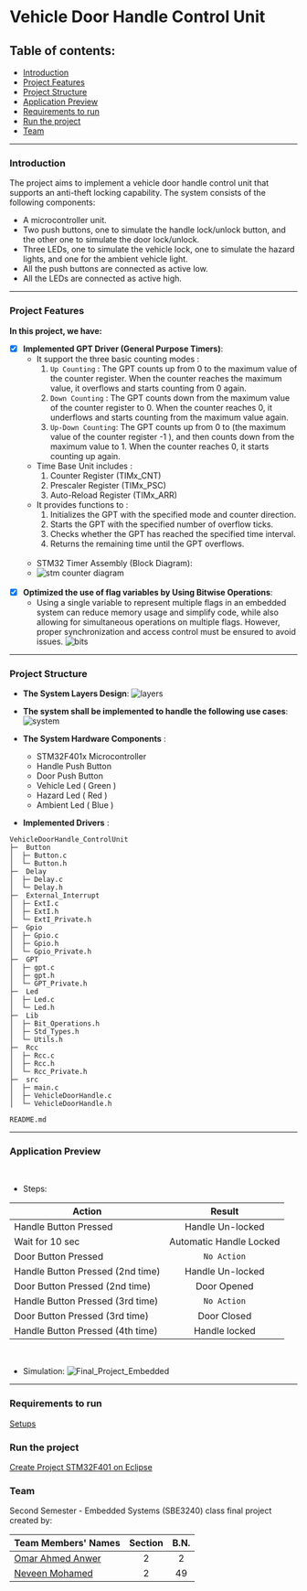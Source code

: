 # Vehicle Door Handle Control Unit

## Table of contents:
- [Introduction](#introduction)
- [Project Features](#project-features)
- [Project Structure](#project-structure)
- [Application Preview](#Application-preview)
- [Requirements to run](#Requirements-to-run)
- [Run the project](#Run-the-project)
- [Team]()

***
### Introduction

The project aims to implement a vehicle door handle control unit that supports an anti-theft locking capability. The system consists 
of the following components:
   - A microcontroller unit.
   - Two push buttons, one to simulate the handle lock/unlock button, and the other one to simulate the door lock/unlock. 
   - Three LEDs, one to simulate the vehicle lock, one to simulate the hazard lights, and one for the ambient vehicle light.
   - All the push buttons are connected as active low.
   - All the LEDs are connected as active high.
     
***
### Project Features

**In this project, we have:**
- [x] **Implemented GPT Driver (General Purpose Timers)**:
  - It support the three basic counting modes :
      1. `Up Counting`     : The GPT counts up from 0 to the maximum value of the counter register. When the counter reaches the 
                              maximum value, it overflows and starts counting from 0 again.
      2. `Down Counting`   : The GPT counts down from the maximum value of the counter register to 0. When the counter reaches 0, it 
                              underflows and starts counting from the maximum value again. 
      3. `Up-Down Counting`: The GPT counts up from 0 to (the maximum value of the counter register -1 ), and then counts down from the maximum 
                              value to 1. When the counter reaches 0, it starts counting up again.
         <br>
   - Time Base Unit includes :
      1.  Counter Register (TIMx_CNT)
      2.  Prescaler Register (TIMx_PSC)
      3.  Auto-Reload Register (TIMx_ARR)
         <br>
   - It provides functions to :
      1.  Initializes the GPT with the specified mode and counter direction.
      2.  Starts the GPT with the specified number of overflow ticks.
      3.  Checks whether the GPT has reached the specified time interval.
      4.  Returns the remaining time until the GPT overflows.
      <br> 
   - STM32 Timer Assembly (Block Diagram):
   - ![stm counter diagram](https://github.com/omaranwar21/Vehicle-door-handle-CU/assets/94166833/552de5cc-d0df-48bc-8ce3-130a76971bfc)
   <br>
- [x] **Optimized the use of flag variables by Using Bitwise Operations**:
  - Using a single variable to represent multiple flags in an embedded system can reduce memory usage and simplify code, while also allowing for 
    simultaneous operations on multiple flags. However, proper synchronization and access control must be ensured to avoid issues.
  ![bits](https://github.com/omaranwar21/Vehicle-door-handle-CU/assets/94166833/31c9d56f-ee91-4d47-b47b-f8ac923aef14)

      

***
### Project Structure

- **The System Layers Design**:
  ![layers](https://github.com/omaranwar21/Vehicle-door-handle-CU/assets/94166833/73500759-4c90-41b2-8991-2675331aeaf0)


- **The system shall be implemented to handle the following use cases**:
  ![system](https://github.com/omaranwar21/Vehicle-door-handle-CU/assets/94166833/a192ff48-1264-4c14-8f41-4301ff52ecca)


- **The System Hardware Components** :
  - STM32F401x Microcontroller
  - Handle Push Button
  - Door Push Button
  - Vehicle Led ( Green )
  - Hazard Led  ( Red )
  - Ambient Led ( Blue )

- **Implemented Drivers** :
```
VehicleDoorHandle_ControlUnit
├─  Button
│  ├─ Button.c 
│  └─ Button.h
├─  Delay
│  ├─ Delay.c 
│  └─ Delay.h
├─  External_Interrupt
│  ├─ ExtI.c
│  ├─ ExtI.h
│  └─ ExtI_Private.h
├─  Gpio
│  ├─ Gpio.c
│  ├─ Gpio.h
│  └─ Gpio_Private.h
├─  GPT
│  ├─ gpt.c 
│  ├─ gpt.h
│  └─ GPT_Private.h
├─  Led
│  ├─ Led.c 
│  └─ Led.h
├─  Lib
│  ├─ Bit_Operations.h 
│  ├─ Std_Types.h
│  └─ Utils.h
├─  Rcc
│  ├─ Rcc.c 
│  ├─ Rcc.h
│  └─ Rcc_Private.h
├─  src
│  ├─ main.c 
│  ├─ VehicleDoorHandle.c
│  └─ VehicleDoorHandle.h

README.md
```
***
### Application Preview
<br>

- Steps:

| Action                            | Result                     |
|-----------------------------------|:--------------------------:|
|Handle Button Pressed              |  Handle Un-locked          | 
|Wait for 10 sec                    |  Automatic Handle Locked   | 
|Door   Button Pressed              |  `No Action`               | 
|Handle Button Pressed (2nd time)   |  Handle Un-locked          | 
|Door   Button Pressed (2nd time)   |  Door Opened               | 
|Handle Button Pressed (3rd time)   |  `No Action`               | 
|Door   Button Pressed (3rd time)   |  Door Closed               | 
|Handle Button Pressed (4th time)   |  Handle locked             | 
<br>

- Simulation:
![Final_Project_Embedded](https://github.com/omaranwar21/Vehicle-door-handle-CU/assets/94166833/75c308a2-dcc0-458f-a70b-243d7791c526)


***
### Requirements to run 
[Setups](https://github.com/omaranwar21/Vehicle-door-handle-CU/files/11805849/Setups.pdf)

### Run the project
[Create Project STM32F401 on Eclipse](https://github.com/omaranwar21/Vehicle-door-handle-CU/files/11805837/Create.Project.Stm.on.eclipse.pdf)

### Team

Second Semester - Embedded Systems  (SBE3240) class final project created by:

| Team Members' Names                                  | Section | B.N. |
|------------------------------------------------------|:-------:|:----:|
| [Omar Ahmed Anwer](https://github.com/omaranwar21)   |    2    |  2   |
| [Neveen Mohamed](https://github.com/NeveenMohamed)   |    2    |  49  |
